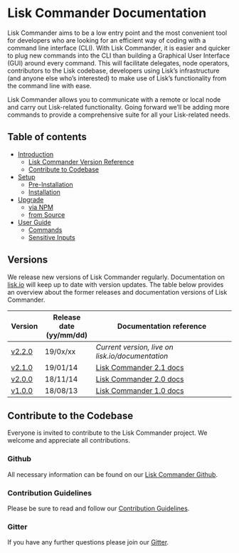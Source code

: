 # Lisk Commander Documentation

Lisk Commander aims to be a low entry point and the most convenient tool for developers who are looking for an efficient way of coding with a command line interface (CLI).
With Lisk Commander, it is easier and quicker to plug new commands into the CLI than building a Graphical User Interface (GUI) around every command.
This will facilitate delegates, node operators, contributors to the Lisk codebase, developers using Lisk’s infrastructure (and anyone else who’s interested) to make use of Lisk’s functionality from the command line with ease.

Lisk Commander allows you to communicate with a remote or local node and carry out Lisk-related functionality.
Going forward we’ll be adding more commands to provide a comprehensive suite for all your Lisk-related needs.

## Table of contents

- [Introduction](#lisk-commander-documentation)
  - [Lisk Commander Version Reference](#versions)
  - [Contribute to Codebase](#contribute-to-the-codebase)
- [Setup](setup/setup.md)
  - [Pre-Installation](setup/setup.md#pre-installation)
  - [Installation](setup/setup.md#installation)
- [Upgrade](upgrade/upgrade.md)
  - [via NPM](upgrade/upgrade.md#upgrade-lisk-commander-via-npm)
  - [from Source](upgrade/upgrade.md#upgrade-lisk-commander-from-source)
- [User Guide](user-guide/user-guide.md)
  - [Commands](user-guide/commands/commands.md)
  - [Sensitive Inputs](user-guide/sensitive-inputs/sensitive-inputs.md)

## Versions

We release new versions of Lisk Commander regularly. Documentation on [lisk.io](https://lisk.io/documentation) will keep up to date with version updates. The table below provides an overview about the former releases and documentation versions of Lisk Commander.

Version | Release date <br> (yy/mm/dd)| Documentation reference
---     | ---         | ---
[v2.2.0](https://github.com/LiskHQ/lisk/releases/tag/v2.1.0) | 19/0x/xx | *Current version, live on lisk.io/documentation*
[v2.1.0](https://github.com/LiskHQ/lisk-commander/releases/tag/v2.1.0) | 19/01/14 | [Lisk Commander 2.1 docs](https://github.com/LiskHQ/lisk-docs/blob/commander-2.1.0/introduction.md)
[v2.0.0](https://github.com/LiskHQ/lisk-commander/releases/tag/v2.0.0) | 18/11/14 | [Lisk Commander 2.0 docs](https://github.com/LiskHQ/lisk-docs/blob/commander-2.0.0-1.0.1/introduction.md)
[v1.0.0](https://github.com/LiskHQ/lisk-commander/releases/tag/v1.0.0) | 18/08/13 | [Lisk Commander 1.0 docs](https://github.com/LiskHQ/lisk-docs/blob/commander-1.0.0/introduction.md)

## Contribute to the Codebase

Everyone is invited to contribute to the Lisk Commander project. We welcome and appreciate all contributions. 

### Github
All necessary information can be found on our [Lisk Commander Github](https://github.com/LiskHQ/lisk-commander).

### Contribution Guidelines
Please be sure to read and follow our [Contribution Guidelines](https://github.com/LiskHQ/lisk-commander/blob/development/docs/CONTRIBUTING.md).

### Gitter
If you have any further questions please join our [Gitter](https://gitter.im/LiskHQ/lisk).

